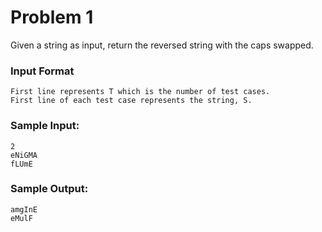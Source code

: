 # Problem 1
Given a string as input, return the reversed string with the caps swapped.

### Input Format
```
First line represents T which is the number of test cases.
First line of each test case represents the string, S.
```

### Sample Input:
```
2
eNiGMA
fLUmE
```

### Sample Output:
```
amgInE
eMulF
```